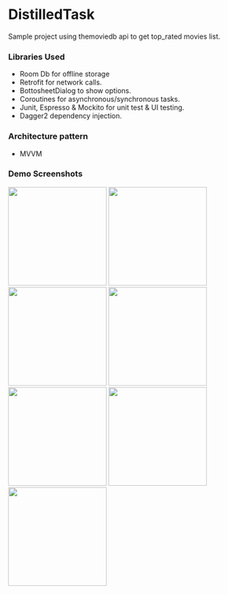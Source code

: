 # DistilledTask

Sample project using themoviedb api to get top_rated movies list.

### Libraries Used

* Room Db for offline storage
* Retrofit for network calls.
* BottosheetDialog to show options. 
* Coroutines for asynchronous/synchronous tasks.
* Junit, Espresso & Mockito for unit test & UI testing.
* Dagger2 dependency injection.

###  Architecture pattern
* MVVM

### Demo Screenshots

<p float="left">
  <img src="https://user-images.githubusercontent.com/10658016/114316637-ff09f200-9b21-11eb-840e-37395eb39c6d.png" width="200" />
  <img src="https://user-images.githubusercontent.com/10658016/114316639-016c4c00-9b22-11eb-9e89-df8c6d2ea68b.png" width="200" /> 
  <img src="https://user-images.githubusercontent.com/10658016/114316644-04673c80-9b22-11eb-830d-f2359940e4f9.png" width="200" /> 
  <img src="https://user-images.githubusercontent.com/10658016/114316649-07622d00-9b22-11eb-94d2-46c8933c2bb4.png" width="200" />
  <img src="https://user-images.githubusercontent.com/10658016/114316656-0cbf7780-9b22-11eb-918b-31fcd055f54d.png" width="200" /> 
  <img src="https://user-images.githubusercontent.com/10658016/114316657-0f21d180-9b22-11eb-9cbb-ecf9751603f4.png" width="200" />
  <img src="https://user-images.githubusercontent.com/10658016/114316660-10eb9500-9b22-11eb-870e-9b37c077e703.png" width="200" />
</p>


